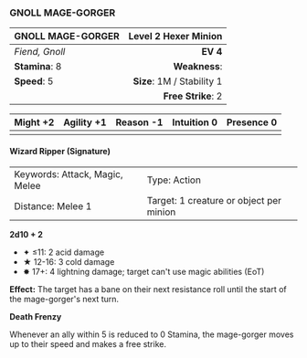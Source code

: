 ### GNOLL MAGE-GORGER

| GNOLL MAGE-GORGER |   **Level 2 Hexer Minion** |
| :---------------- | -------------------------: |
| *Fiend, Gnoll*    |                   **EV 4** |
| **Stamina**: 8    |              **Weakness**: |
| **Speed**: 5      | **Size**: 1M / Stability 1 |
|                   |         **Free Strike**: 2 |

| **Might** +2 | **Agility** +1 | **Reason** -1 | **Intuition** 0 | **Presence** 0 |
| ------------ | -------------- | ------------- | --------------- | -------------- |
|              |                |               |                 |                |

#### Wizard Ripper (Signature)

|                                |                                         |
| :----------------------------- | :-------------------------------------- |
| Keywords: Attack, Magic, Melee | Type: Action                            |
| Distance: Melee 1              | Target: 1 creature or object per minion |

**2d10 + 2**

- ✦ ≤11: 2 acid damage
- ★ 12-16: 3 cold damage
- ✸ 17+: 4 lightning damage; target can't use magic abilities (EoT)

**Effect:** The target has a bane on their next resistance roll until the start of the mage-gorger's next turn.

**Death Frenzy**

Whenever an ally within 5 is reduced to 0 Stamina, the mage-gorger moves up to their speed and makes a free strike.
